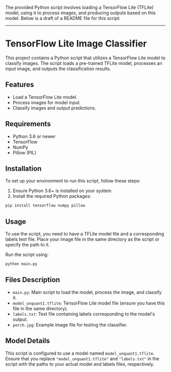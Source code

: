 The provided Python script involves loading a TensorFlow Lite (TFLite) model, using it to process images, and producing outputs based on this model. Below is a draft of a README file for this script:

---

# TensorFlow Lite Image Classifier

This project contains a Python script that utilizes a TensorFlow Lite model to classify images. The script loads a pre-trained TFLite model, processes an input image, and outputs the classification results.

## Features

- Load a TensorFlow Lite model.
- Process images for model input.
- Classify images and output predictions.

## Requirements

- Python 3.6 or newer
- TensorFlow
- NumPy
- Pillow (PIL)

## Installation

To set up your environment to run this script, follow these steps:

1. Ensure Python 3.6+ is installed on your system.
2. Install the required Python packages:

```bash
pip install tensorflow numpy pillow
```

## Usage

To use the script, you need to have a TFLite model file and a corresponding labels text file. Place your image file in the same directory as the script or specify the path to it.

Run the script using:

```bash
python main.py
```

## Files Description

- `main.py`: Main script to load the model, process the image, and classify it.
- `model_unquant1.tflite`: TensorFlow Lite model file (ensure you have this file in the same directory).
- `labels.txt`: Text file containing labels corresponding to the model's output.
- `perch.jpg`: Example image file for testing the classifier.

## Model Details

This script is configured to use a model named `model_unquant1.tflite`. Ensure that you replace `"model_unquant1.tflite"` and `"labels.txt"` in the script with the paths to your actual model and labels files, respectively.
